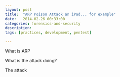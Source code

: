 ```yaml
---
layout: post
title:  "ARP Poison Attack an iPad... for example"
date:   2014-02-26 00:33:00
categories: forensics-and-security
description:
tags: [practices, development, pentest]

---
```



What is ARP

What is the attack doing?

The attack
